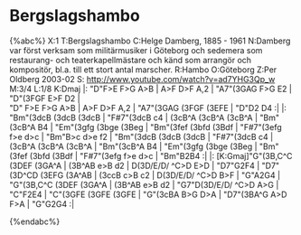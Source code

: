 # Bergslagshambo

{%abc%}
X:1
T:Bergslagshambo
C:Helge Damberg, 1885 - 1961
N:Damberg var först verksam som militärmusiker i Göteborg och sedemera som restaurang- och teaterkapellmästare och känd som arrangör och kompositör, bl.a. till ett stort antal marscher.
R:Hambo
O:Göteborg
Z:Per Oldberg 2003-02
S: http://www.youtube.com/watch?v=ad7YHG3Qp_w
M:3/4
L:1/8
K:Dmaj
|: "D"F>E F>G A>B | A>F D>F A,2 | "A7"(3GAG F>G E2 | "D"(3FGF E>F D2 |  
"D" F>E F>G A>B | A>F D>F A,2 | "A7"(3GAG (3FGF (3EFE | "D"D2 D4 :|
|: "Bm"(3dcB (3dcB (3dcB | "F#7"(3dcB c4 | (3cB^A (3cB^A (3cB^A  | "Bm"(3cB^A B4 | 
"Em"(3gfg (3bge (3Beg | "Bm"(3fef (3bfd (3Bdf | "F#7"(3efg f>e d>c | "Bm"B>c d>e f2 |
"Bm"(3dcB (3dcB (3dcB | "F#7"(3dcB c4 | (3cB^A (3cB^A (3cB^A  | "Bm"(3cB^A B4 | 
"Em"(3gfg (3bge (3Beg | "Bm"(3fef (3bfd (3Bdf | "F#7"(3efg f>e d>c | "Bm"B2B4 :| 
|: [K:Gmaj]"G"(3B,C^C (3DEF (3GA^A | (3B^AB e>B d2 | D(3D/E/D/ ^C>D E>D | "D7"G2F4 | 
"D7"(3D^CD (3EFG (3A^AB | (3ccB c>B c2 | D(3D/E/D/ ^C>D B>F | "G"A2G4 |
"G"(3B,C^C (3DEF (3GA^A | (3B^AB e>B d2 | "G7"D(3D/E/D/ ^C>D A>G | "C"F2E4 |
"C"(3GFE (3GFE (3GFE | "G"(3cBA B>G D>A | "D7"(3BA^G A>D F>A | "G"G2G4 :| 

{%endabc%}
